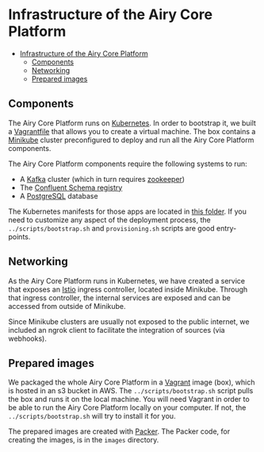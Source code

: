 # Infrastructure of the Airy Core Platform

- [Infrastructure of the Airy Core Platform](#infrastructure-of-the-airy-core-platform)
  - [Components](#components)
  - [Networking](#networking)
  - [Prepared images](#prepared-images)


## Components

The Airy Core Platform runs on [Kubernetes](https://kubernetes.io/). In order to
bootstrap it, we built a
[Vagrantfile](https://www.vagrantup.com/docs/vagrantfile) that allows you to
create a virtual machine. The box contains a
[Minikube](https://kubernetes.io/docs/setup/learning-environment/minikube/)
cluster preconfigured to deploy and run all the Airy Core Platform components.

The Airy Core Platform components require the following systems to run:

- A [Kafka](https://kafka.apache.org) cluster (which in turn requires [zookeeper](https://zookeeper.apache.org))
- The [Confluent Schema registry](https://github.com/confluentinc/schema-registry)
- A [PostgreSQL](https://www.postgresql.org/) database

The Kubernetes manifests for those apps are located in [this
folder](/infrastructure/deployments). If you need to customize any aspect of the
deployment process, the `../scripts/bootstrap.sh` and `provisioning.sh` scripts
are good entry-points.


## Networking

As the Airy Core Platform runs in Kubernetes, we have created a service that
exposes an [Istio](https://istio.io/) ingress controller, located inside
Minikube. Through that ingress controller, the internal services are exposed and
can be accessed from outside of Minikube.

Since Minikube clusters are usually not exposed to the public internet, we
included an ngrok client to facilitate the integration of sources (via
webhooks).


## Prepared images

We packaged the whole Airy Core Platform in a
[Vagrant](https://www.vagrantup.com/) image (box), which is hosted in an s3
bucket in AWS. The `../scripts/bootstrap.sh` script pulls the box and runs it on
the local machine.
You will need Vagrant in order to be able to run the Airy Core Platform locally on your computer. 
If not, the `../scripts/bootstrap.sh` will try to install it for you.

The prepared images are created with [Packer](https://www.packer.io/). The Packer code, for creating the images, is in the `images` directory.
